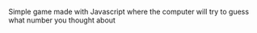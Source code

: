 Simple game made with Javascript where the computer will try to guess what number you thought about
